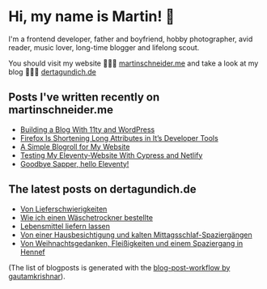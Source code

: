 # Hi, my name is Martin! 👋 

I'm a frontend developer, father and boyfriend, hobby photographer, avid reader, music lover, long-time blogger and lifelong scout.

You should visit my website 👨🏼‍💻  [martinschneider.me](https://martinschneider.me) and take a look at my blog 🤷🏼‍♂️ [dertagundich.de](https://www.dertagundich.de)

## Posts I've written recently on martinschneider.me
<!-- MSME-POST-LIST:START -->
- [Building a Blog With 11ty and WordPress](https://martinschneider.me/articles/building-a-website-with-11ty-and-wordpress/)
- [Firefox Is Shortening Long Attributes in It&#8217;s Developer Tools](https://martinschneider.me/articles/firefox-is-shortening-long-attributes-in-its-developer-tools/)
- [A Simple Blogroll for My Website](https://martinschneider.me/articles/a-simple-blogroll-for-my-website/)
- [Testing My Eleventy-Website With Cypress and Netlify](https://martinschneider.me/articles/testing-my-eleventy-website-with-cypress-and-netlify/)
- [Goodbye Sapper, hello Eleventy!](https://martinschneider.me/articles/goodbye-sapper-hello-eleventy/)
<!-- MSME-POST-LIST:END -->

## The latest posts on dertagundich.de
<!-- DTUI-POST-LIST:START -->
- [Von Lieferschwierigkeiten](https://www.dertagundich.de/2020/12/20/von-lieferschwierigkeiten/)
- [Wie ich einen Wäschetrockner bestellte](https://www.dertagundich.de/2020/12/11/wie-ich-mal-einen-waeschetrockner-bestellte/)
- [Lebensmittel liefern lassen](https://www.dertagundich.de/2020/12/04/lebensmittel-liefern-lassen/)
- [Von einer Hausbesichtigung und kalten Mittagsschlaf-Spaziergängen](https://www.dertagundich.de/2020/11/29/von-einer-hausbesichtigung-und-kalten-mittagsschlaf-spaziergaengen/)
- [Von Weihnachtsgedanken, Fleißigkeiten und einem Spaziergang in Hennef](https://www.dertagundich.de/2020/11/22/von-weihnachtsgedanken-fleissigkeiten-und-einem-spaziergang-in-hennef/)
<!-- DTUI-POST-LIST:END -->

(The list of blogposts is generated with the [blog-post-workflow by gautamkrishnar](https://github.com/gautamkrishnar/blog-post-workflow)).
